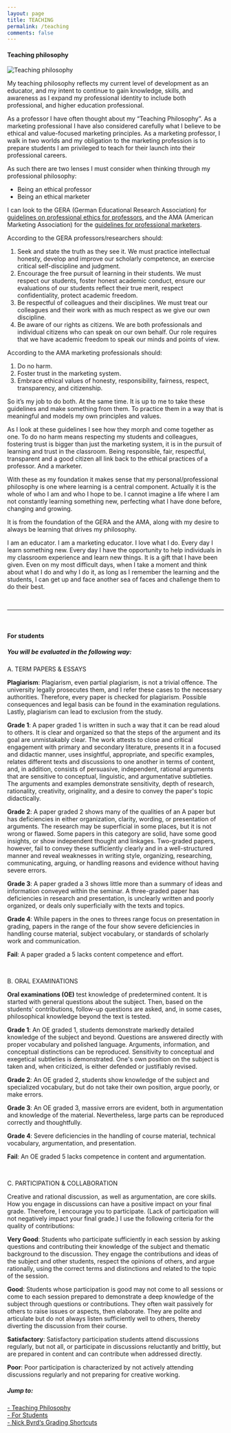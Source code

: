 ```yaml
---
layout: page
title: TEACHING
permalink: /teaching
comments: false
---
```


<div class="row justify-content-between">
<div class="col-md-8 pr-5">

<a name="philosophy">
<h4>Teaching philosophy</h4>
</a>

<div class="book">
<img src="{{ site.baseurl }}/assets/images/teaching_philosophy.jpeg" class="book__image" alt="Teaching philosophy">
<div class="book__text">

<p>
My teaching philosophy reflects my current level of development as an educator, and my intent to continue to gain knowledge, skills, and awareness as I expand my professional identity to include both professional, and higher education professional.
</p>
<p>
As a professor I have often thought about my “Teaching Philosophy”. As a marketing professional I have also considered carefully what I believe to be ethical and value-focused marketing principles.  As a marketing professor, I walk in two worlds and my obligation to the marketing profession is to prepare students I am privileged to teach for their launch into their professional careers.
</p>

<p>
As such there are two lenses I must consider when thinking through my professional philosophy:
</p>

<ul>
<li>Being an ethical professor</li>
<li>Being an ethical marketer</li>
</ul>

<p>
I can look to the GERA (German Educational Research Association) for <a href="https://www.dgfe.de/en/about-dgfe-gera/code-of-ethics" target="_blank">guidelines on professional ethics for professors</a>, and the AMA (American Marketing Association) for the <a href="https://www.ama.org/codes-of-conduct/" target="_blank">guidelines for professional marketers</a>.
</p>

<p>
According to the GERA professors/researchers should:
</p>
<ol>
<li>
Seek and state the truth as they see it. We must practice intellectual honesty, develop and improve our scholarly competence, an exercise critical self-discipline and judgment.</li>
<li>
Encourage the free pursuit of learning in their students. We must respect our students, foster honest academic conduct, ensure our evaluations of our students reflect their true merit, respect confidentiality, protect academic freedom.</li>
<li>
Be respectful of colleagues and their disciplines. We must treat our colleagues and their work with as much respect as we give our own discipline.</li>
<li>
Be aware of our rights as citizens. We are both professionals and individual citizens who can speak on our own behalf. Our role requires that we have academic freedom to speak our minds and points of view.</li>

</ol>
<p>
According to the AMA marketing professionals should:
</p>

<ol>
<li>
Do no harm.</li>
<li>
Foster trust in the marketing system.</li>
<li>
Embrace ethical values of honesty, responsibility, fairness, respect, transparency, and citizenship.
</li>

</ol>

<p>
So it’s my job to do both. At the same time.  It is up to me to take these guidelines and make something from them. To practice them in a way that is meaningful and models my own principles and values.
</p>

<p>
As I look at these guidelines I see how they morph and come together as one. To do no harm means respecting my students and colleagues, fostering trust is bigger than just the marketing system, it is in the pursuit of learning and trust in the classroom. Being responsible, fair, respectful, transparent and a good citizen all link back to the ethical practices of a professor. And a marketer. 
</p>

<p>
With these as my foundation it makes sense that my personal/professional philosophy is one where learning is a central component. Actually it is the whole of who I am and who I hope to be. I cannot imagine a life where I am not constantly learning something new, perfecting what I have done before, changing and growing.
</p>

<p>
It is from the foundation of the GERA and the AMA, along with my desire to always be learning that drives my philosophy.
</p>

<p>
I am an educator. I am a marketing educator. I love what I do. Every day I learn something new. Every day I have the opportunity to help individuals in my classroom experience and learn new things. It is a gift that I have been given. Even on my most difficult days, when I take a moment and think about what I do and why I do it, as long as I remember the learning and the students, I can get up and face another sea of faces and challenge them to do their best.
</p>

<br>
<hr>
<br>

<a name="students">
<h4>For students</h4>
</a>



<p>
<h5>You will be evaluated in the following way:</h5>
</p>

<p>
A. TERM PAPERS & ESSAYS
</p>

<p>
<b>Plagiarism</b>: Plagiarism, even partial plagiarism, is not a trivial offence. The university legally prosecutes them, and I refer these cases to the necessary authorities. Therefore, every paper is checked for plagiarism. Possible consequences and legal basis can be found in the examination regulations. Lastly, plagiarism can lead to exclusion from the study. 
</p>

<p>
<b>Grade 1</b>: A paper graded 1 is written in such a way that it can be read aloud to others. It is clear and organized so that the steps of the argument and its goal are unmistakably clear. The work attests to close and critical engagement with primary and secondary literature, presents it in a focused and didactic manner, uses insightful, appropriate, and specific examples, relates different texts and discussions to one another in terms of content, and, in addition, consists of persuasive, independent, rational arguments that are sensitive to conceptual, linguistic, and argumentative subtleties. The arguments and examples demonstrate sensitivity, depth of research, rationality, creativity, originality, and a desire to convey the paper's topic didactically.
</p>

<p>
<b>Grade 2</b>: A paper graded 2 shows many of the qualities of an A paper but has deficiencies in either organization, clarity, wording, or presentation of arguments. The research may be superficial in some places, but it is not wrong or flawed. Some papers in this category are solid, have some good insights, or show independent thought and linkages. Two-graded papers, however, fail to convey these sufficiently clearly and in a well-structured manner and reveal weaknesses in writing style, organizing, researching, communicating, arguing, or handling reasons and evidence without having severe errors.  
</p>

<p>
<b>Grade 3</b>: A paper graded a 3 shows little more than a summary of ideas and information conveyed within the seminar. A three-graded paper has deficiencies in research and presentation, is unclearly written and poorly organized, or deals only superficially with the texts and topics.
</p>

<p>
<b>Grade 4</b>: While papers in the ones to threes range focus on presentation in grading, papers in the range of the four show severe deficiencies in handling course material, subject vocabulary, or standards of scholarly work and communication. 
</p>

<p>
<b>Fail</b>: A paper graded a 5 lacks content competence and effort.  
</p>

<br>

<p>
B. ORAL EXAMINATIONS
</p>
<p>
<b>Oral examinations (OE)</b> test knowledge of predetermined content. It is started with general questions about the subject. Then, based on the students' contributions, follow-up questions are asked, and, in some cases, philosophical knowledge beyond the text is tested.
</p>
<p>
<b>Grade 1</b>: An OE graded 1, students demonstrate markedly detailed knowledge of the subject and beyond. Questions are answered directly with proper vocabulary and polished language. Arguments, information, and conceptual distinctions can be reproduced. Sensitivity to conceptual and exegetical subtleties is demonstrated. One's own position on the subject is taken and, when criticized, is either defended or justifiably revised.
</p>
<p>
<b>Grade 2</b>: An OE graded 2, students show knowledge of the subject and specialized vocabulary, but do not take their own position, argue poorly, or make errors.  
</p>
<p>
<b>Grade 3</b>: An OE graded 3, massive errors are evident, both in argumentation and knowledge of the material. Nevertheless, large parts can be reproduced correctly and thoughtfully.
</p>
<p>
<b>Grade 4</b>: Severe deficiencies in the handling of course material, technical vocabulary, argumentation, and presentation.
</p>
<p>
<b>Fail</b>: An OE graded 5 lacks competence in content and argumentation.
</p>

<br>

<p>
C. PARTICIPATION & COLLABORATION
</p>
<p>
Creative and rational discussion, as well as argumentation, are core skills. How you engage in discussions can have a positive impact on your final grade. Therefore, I encourage you to participate. (Lack of participation will not negatively impact your final grade.) I use the following criteria for the quality of contributions:
</p>
<p>
<b>Very Good</b>: Students who participate sufficiently in each session by asking questions and contributing their knowledge of the subject and thematic background to the discussion. They engage the contributions and ideas of the subject and other students, respect the opinions of others, and argue rationally, using the correct terms and distinctions and related to the topic of the session. 
</p>
<p>
<b>Good</b>: Students whose participation is good may not come to all sessions or come to each session prepared to demonstrate a deep knowledge of the subject through questions or contributions. They often wait passively for others to raise issues or aspects, then elaborate. They are polite and articulate but do not always listen sufficiently well to others, thereby diverting the discussion from their course. 
</p>
<p>
<b>Satisfactory</b>: Satisfactory participation students attend discussions regularly, but not all, or participate in discussions reluctantly and brittly, but are prepared in content and can contribute when addressed directly.
</p>
<p>
<b>Poor</b>: Poor participation is characterized by not actively attending discussions regularly and not preparing for creative working.
</p>

</div>
</div>
</div>

<div class="col-md-4">
<div class="sticky-top sticky-top-80">

<h5>Jump to:</h5>

<a href="#philosophy">
- Teaching Philosophy
</a> 
<br/> 

<a href="#students">
- For Students
</a> 
<br/> 

<a href="{{ site.baseurl }}/assets/files/grading-shorthand-nick-byrd-public-domain.pdf" target="_blank" rel="nofollow">
- Nick Byrd‘s Grading Shortcuts
</a> 
<br/> 


</div>
</div>
</div>
